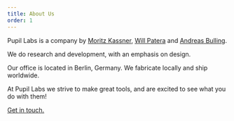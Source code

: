 ```yaml
---
title: About Us
order: 1
---
```


Pupil Labs is a company by <a href="mailto:moritz.@pupil-labs.com" target="_blank" alt="mail to moritz">Moritz Kassner</a>, <a href="mailto:will.@pupil-labs.com" target="_blank" alt="mail to moritz">Will Patera</a> and <a href="mailto:andreas.@pupil-labs.com" target="_blank" alt="mail to moritz">Andreas Bulling</a>.

We do research and development, with an emphasis on design. 

Our office is located in Berlin, Germany. We fabricate locally and ship worldwide. 

At Pupil Labs we strive to make great tools, and are excited to see what you do with them!

<a href="mailto:info@pupil-labs.com" target="_blank" alt="Contact us">Get in touch.</a>
